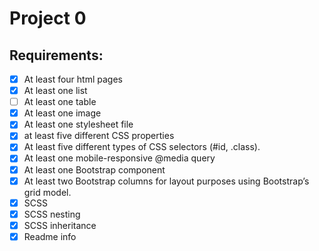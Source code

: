 # Project 0

## Requirements:

- [x] At least four html pages
- [x] At least one list
- [ ] At least one table
- [x] At least one image
- [x] At least one stylesheet file
- [x] at least five different CSS properties 
- [x] At least five different types of CSS selectors (#id, .class).
- [x] At least one mobile-responsive @media query
- [x] At least one Bootstrap component
- [x] At least two Bootstrap columns for layout purposes using Bootstrap’s grid model.
- [x] SCSS
- [x] SCSS nesting
- [x] SCSS inheritance
- [x] Readme info
